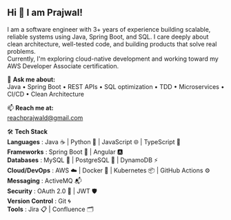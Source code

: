 ## Hi 👋 I am Prajwal!

<!--
**prajwaldhananjay/prajwaldhananjay** is a ✨ _special_ ✨ repository because its `README.md` (this file) appears on your GitHub profile.

Here are some ideas to get you started:

- 🔭 I’m currently working on ...
- 🌱 I’m currently learning ...
- 👯 I’m looking to collaborate on ...
- 🤔 I’m looking for help with ...
- 💬 Ask me about ...
- 📫 How to reach me: ...
- 😄 Pronouns: ...
- ⚡ Fun fact: ...
-->
I am a software engineer with 3+ years of experience building scalable, reliable systems using Java, Spring Boot, and SQL. I care deeply about clean architecture, well-tested code, and building products that solve real problems.  
Currently, I'm exploring cloud-native development and working toward my AWS Developer Associate certification.

💬 **Ask me about:**  
Java • Spring Boot • REST APIs • SQL optimization • TDD • Microservices • CI/CD • Clean Architecture  

📫 **Reach me at:**  
reachprajwald@gmail.com

🛠️ **Tech Stack**  
**Languages** : Java ☕ | Python 🐍 | JavaScript 🌐 | TypeScript 🧩  
**Frameworks** : Spring Boot 🌱 | Angular 🅰️  
**Databases** : MySQL 🐬 | PostgreSQL 🐘 | DynamoDB ⚡  
**Cloud/DevOps** : AWS ☁️ | Docker 🐳 | Kubernetes 📦 | GitHub Actions ⚙️  
**Messaging** : ActiveMQ 📬  
**Security** : OAuth 2.0 🔐 | JWT 🛡️  
**Version Control** : Git 🌀  
**Tools** : Jira 📋 | Confluence 🗂️  

